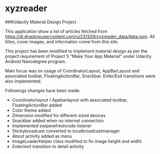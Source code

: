 # xyzreader
###Udacity Material Design Project

This application show a list of articles fetched from https://dl.dropboxusercontent.com/u/231329/xyzreader_data/data.json. All titles, cover images, and information come from this site.

This project has been modified to implement material design as per the project requirement of Project 5 "Make Your App Material" under Udacity Android Nanodegree program.

Main focus was on usage of CoordinatorLayout, AppBarLayout and associated toolbar, FloatingActionBar, Snackbar. Enter/Exit transitions were also implemented.

Followings changes have been made:

- Coordinatorlayout / Appbarlayout with associated toolbar, FloatingActionBar added
- Color theme added
- Dimension modified for different sized devices
- Snackbar added when no internet connection
- Implemented swiperefreshcode listener
- Stickybroadcast converted to localbroadcastmanager
- About activity added as menu
- ImageLoaderHelper class modified to fix image height and widht
- Enter/exit transition to detail activity
